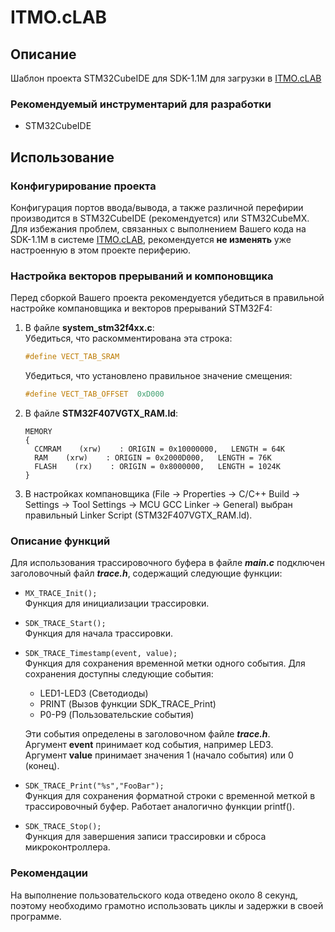 # ITMO.cLAB
## Описание
Шаблон проекта STM32CubeIDE для SDK-1.1M для загрузки в [ITMO.cLAB](https://sdk.ifmo.ru)
### Рекомендуемый инструментарий для разработки
- STM32CubeIDE
## Использование
### Конфигурирование проекта
Конфигурация портов ввода/вывода, а также различной перефирии производится в STM32CubeIDE (рекомендуется) или STM32CubeMX.<br>
Для избежания проблем, связанных с выполнением Вашего кода на SDK-1.1M в системе [ITMO.cLAB](https://sdk.ifmo.ru), рекомендуется **не изменять** уже настроенную в этом проекте периферию.
### Настройка векторов прерываний и компоновщика
Перед сборкой Вашего проекта рекомендуется убедиться в правильной настройке компановщика и векторов прерываний STM32F4:
1. В файле **system_stm32f4xx.c**:<br>
    Убедиться, что раскомментирована эта строка:
    ``` c
    #define VECT_TAB_SRAM
    ```
    Убедиться, что установлено правильное значение смещения:
    ``` c
    #define VECT_TAB_OFFSET  0xD000
    ```
2. В файле **STM32F407VGTX_RAM.ld**:
    ```
    MEMORY
    {
      CCMRAM    (xrw)    : ORIGIN = 0x10000000,   LENGTH = 64K
      RAM    (xrw)    : ORIGIN = 0x2000D000,   LENGTH = 76K
      FLASH    (rx)    : ORIGIN = 0x8000000,   LENGTH = 1024K
    }
    ```
3. В настройках компановщика (File -> Properties -> C/C++ Build -> Settings -> Tool Settings -> MCU GCC Linker -> General) выбран правильный Linker Script (STM32F407VGTX_RAM.ld).
### Описание функций
Для использования трассировочного буфера в файле ***main.c*** подключен заголовочный файл ***trace.h***, содержащий следующие функции:
 - ``` MX_TRACE_Init(); ```<br>
 Функция для инициализации трассировки.
 - ``` SDK_TRACE_Start(); ```<br>
 Функция для начала трассировки.
 - ``` SDK_TRACE_Timestamp(event, value); ```<br>
 Функция для сохранения временной метки одного события. Для сохранения доступны следующие события:
    - LED1-LED3 (Светодиоды)
    - PRINT (Вызов функции SDK_TRACE_Print)
    - P0-P9 (Пользовательские события)<br>

    Эти события определены в заголовочном файле ***trace.h***.<br>
    Аргумент **event** принимает код события, например LED3.<br>
    Аргумент **value** принимает значения 1 (начало события) или 0 (конец).

 - ``` SDK_TRACE_Print("%s","FooBar"); ```<br>
 Функция для сохранения форматной строки с временной меткой в трассировочный буфер. Работает аналогично функции printf().
 - ``` SDK_TRACE_Stop(); ```<br>
  Функция для завершения записи трассировки и сброса микроконтроллера.
### Рекомендации
На выполнение пользовательского кода отведено около 8 секунд, поэтому необходимо грамотно использовать циклы и задержки в своей программе.
 
